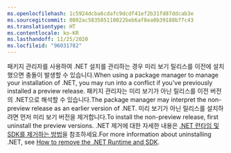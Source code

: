 ```yaml
---
ms.openlocfilehash: 1c5924dcba6cdafc9dcdf41ef2b31fd87ddcab3e
ms.sourcegitcommit: 0802ac583585110022beb6af8ea0b39188b77c43
ms.translationtype: HT
ms.contentlocale: ko-KR
ms.lasthandoff: 11/25/2020
ms.locfileid: "96031782"
---
```


<span data-ttu-id="2256b-101">패키지 관리자를 사용하여 .NET 설치를 관리하는 경우 미리 보기 릴리스를 이전에 설치했으면 충돌이 발생할 수 있습니다.</span><span class="sxs-lookup"><span data-stu-id="2256b-101">When using a package manager to manage your installation of .NET, you may run into a conflict if you've previously installed a preview release.</span></span> <span data-ttu-id="2256b-102">패키지 관리자는 미리 보기가 아닌 릴리스를 이전 버전의 .NET으로 해석할 수 있습니다.</span><span class="sxs-lookup"><span data-stu-id="2256b-102">The package manager may interpret the non-preview release as an earlier version of .NET.</span></span> <span data-ttu-id="2256b-103">미리 보기가 아닌 릴리스를 설치하려면 먼저 미리 보기 버전을 제거합니다.</span><span class="sxs-lookup"><span data-stu-id="2256b-103">To install the non-preview release, first uninstall the preview versions.</span></span> <span data-ttu-id="2256b-104">.NET 제거에 대한 자세한 내용은 [.NET 런타임 및 SDK를 제거하는 방법](../remove-runtime-sdk-versions.md?pivots=os-linux#uninstall-net)을 참조하세요.</span><span class="sxs-lookup"><span data-stu-id="2256b-104">For more information about uninstalling .NET, see [How to remove the .NET Runtime and SDK](../remove-runtime-sdk-versions.md?pivots=os-linux#uninstall-net).</span></span>
